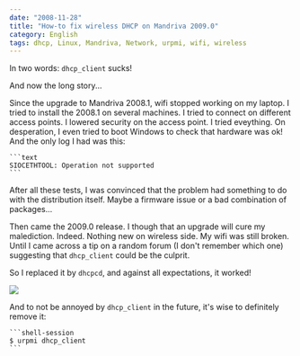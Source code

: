 ```yaml
---
date: "2008-11-28"
title: "How-to fix wireless DHCP on Mandriva 2009.0"
category: English
tags: dhcp, Linux, Mandriva, Network, urpmi, wifi, wireless
---
```


In two words: `dhcp_client` sucks!

And now the long story...

Since the upgrade to Mandriva 2008.1, wifi stopped working on my laptop. I tried to install the 2008.1 on several machines. I tried to connect on different access points. I lowered security on the access point. I tried eveything. On desperation, I even tried to boot Windows to check that hardware was ok! And the only log I had was this:

    ```text
    SIOCETHTOOL: Operation not supported
    ```

After all these tests, I was convinced that the problem had something to do with the distribution itself. Maybe a firmware issue or a bad combination of packages...

Then came the 2009.0 release. I though that an upgrade will cure my malediction. Indeed. Nothing new on wireless side. My wifi was still broken. Until I came across a tip on a random forum (I don't remember which one) suggesting that `dhcp_client` could be the culprit.

So I replaced it by `dhcpcd`, and against all expectations, it worked!

![]({attach}mandriva-net-applet-wireless-dhcp.png)

And to not be annoyed by `dhcp_client` in the future, it's wise to definitely remove it:

    ```shell-session
    $ urpmi dhcp_client
    ```


